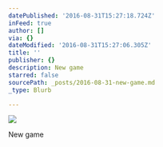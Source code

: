 ```yaml
---
datePublished: '2016-08-31T15:27:18.724Z'
inFeed: true
author: []
via: {}
dateModified: '2016-08-31T15:27:06.305Z'
title: ''
publisher: {}
description: New game
starred: false
sourcePath: _posts/2016-08-31-new-game.md
_type: Blurb

---
```

![](https://the-grid-user-content.s3-us-west-2.amazonaws.com/b100a1d9-1f38-4832-83da-f4290426f2c7.png)

New game